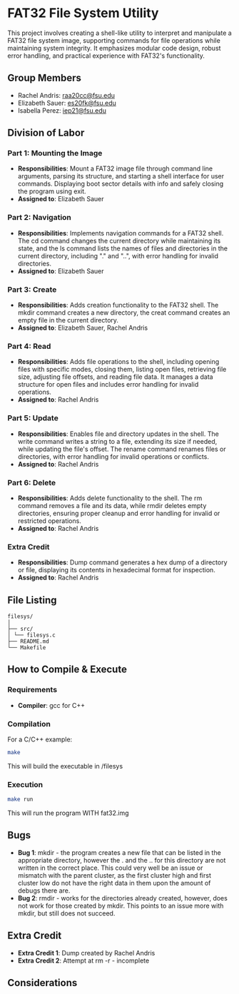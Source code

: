 # FAT32 File System Utility
This project involves creating a shell-like utility to interpret and manipulate a FAT32 file system image, supporting commands for file operations while maintaining system integrity. It emphasizes modular code design, robust error handling, and practical experience with FAT32's functionality.

## Group Members
- Rachel Andris: raa20cc@fsu.edu
- Elizabeth Sauer: es20fk@fsu.edu
- Isabella Perez: iep21@fsu.edu
## Division of Labor

### Part 1: Mounting the Image
- **Responsibilities**: Mount a FAT32 image file through command line arguments, parsing its structure, and starting a shell interface for user commands. Displaying boot sector details with info and safely closing the program using exit.
- **Assigned to**: Elizabeth Sauer

### Part 2: Navigation
- **Responsibilities**: Implements navigation commands for a FAT32 shell. The cd command changes the current directory while maintaining its state, and the ls command lists the names of files and directories in the current directory, including "." and "..", with error handling for invalid directories.
- **Assigned to**: Elizabeth Sauer

### Part 3: Create
- **Responsibilities**: Adds creation functionality to the FAT32 shell. The mkdir command creates a new directory, the creat command creates an empty file in the current directory.
- **Assigned to**: Elizabeth Sauer, Rachel Andris

### Part 4: Read
- **Responsibilities**: Adds file operations to the shell, including opening files with specific modes, closing them, listing open files, retrieving file size, adjusting file offsets, and reading file data. It manages a data structure for open files and includes error handling for invalid operations.
- **Assigned to**: Rachel Andris

### Part 5: Update
- **Responsibilities**: Enables file and directory updates in the shell. The write command writes a string to a file, extending its size if needed, while updating the file's offset. The rename command renames files or directories, with error handling for invalid operations or conflicts.
- **Assigned to**: Rachel Andris

### Part 6: Delete
- **Responsibilities**: Adds delete functionality to the shell. The rm command removes a file and its data, while rmdir deletes empty directories, ensuring proper cleanup and error handling for invalid or restricted operations.
- **Assigned to**: Rachel Andris

### Extra Credit
- **Responsibilities**: Dump command generates a hex dump of a directory or file, displaying its contents in hexadecimal format for inspection.
- **Assigned to**: Rachel Andris

## File Listing
```
filesys/
│
├── src/
│ └── filesys.c
├── README.md
└── Makefile
```
## How to Compile & Execute

### Requirements
- **Compiler**: gcc for C++

### Compilation
For a C/C++ example:
```bash
make
```
This will build the executable in /filesys
### Execution
```bash
make run
```
This will run the program WITH fat32.img

## Bugs
- **Bug 1**: mkdir - the program creates a new file that can be listed in the appropriate directory, however the . and the .. for this directory are not written in the correct place. This could very well be an issue or mismatch with the parent cluster, as the first cluster high and first cluster low do not have the right data in them upon the amount of debugs there are.
- **Bug 2**: rmdir - works for the directories already created, however, does not work for those created by mkdir. This points to an issue more with mkdir, but still does not succeed. 

## Extra Credit
- **Extra Credit 1**: Dump created by Rachel Andris
- **Extra Credit 2**: Attempt at rm -r - incomplete

## Considerations

